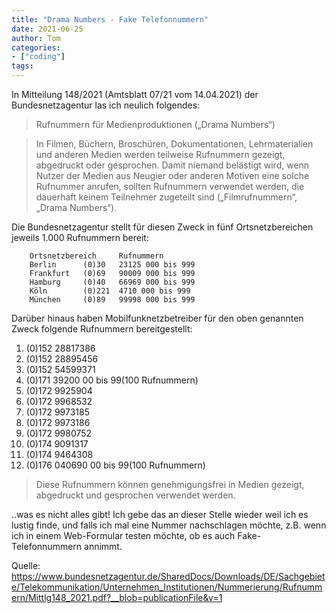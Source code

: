 ```yaml
---
title: "Drama Numbers - Fake Telefonnummern"
date: 2021-06-25
author: Tom
categories:
- ["coding"]
tags:
---
```


In Mitteilung 148/2021 (Amtsblatt 07/21 vom 14.04.2021) der Bundesnetzagentur las ich neulich folgendes:

> Rufnummern für Medienproduktionen („Drama Numbers“)

> In Filmen, Büchern, Broschüren, Dokumentationen, Lehrmaterialien und anderen Medien werden teilweise Rufnummern gezeigt, abgedruckt oder gesprochen. Damit niemand belästigt wird, wenn Nutzer der Medien aus Neugier oder anderen Motiven eine solche Rufnummer anrufen, sollten Rufnummern verwendet werden, die dauerhaft keinem Teilnehmer zugeteilt sind („Filmrufnummern“, „Drama Numbers“).

Die Bundesnetzagentur stellt für diesen Zweck in fünf Ortsnetzbereichen jeweils 1.000 Rufnummern bereit:
```
    Ortsnetzbereich     Rufnummern
    Berlin      (0)30   23125 000 bis 999
    Frankfurt   (0)69   90009 000 bis 999
    Hamburg     (0)40   66969 000 bis 999
    Köln        (0)221  4710 000 bis 999
    München     (0)89   99998 000 bis 999
```

Darüber hinaus haben Mobilfunknetzbetreiber für den oben genannten Zweck folgende Rufnummern bereitgestellt:
1. (0)152 28817386
2. (0)152 28895456
3. (0)152 54599371
4. (0)171 39200 00 bis 99(100 Rufnummern)
5. (0)172 9925904
6. (0)172 9968532
7. (0)172 9973185
8. (0)172 9973186
9. (0)172 9980752
10. (0)174 9091317
11. (0)174 9464308
12. (0)176 040690 00 bis 99(100 Rufnummern)

> Diese Rufnummern können genehmigungsfrei in Medien gezeigt, abgedruckt und gesprochen verwendet werden.

..was es nicht alles gibt!
Ich gebe das an dieser Stelle wieder weil ich es lustig finde, und falls ich mal eine Nummer nachschlagen möchte, z.B. wenn ich in einem Web-Formular testen möchte, ob es auch Fake-Telefonnummern annimmt.

Quelle:
https://www.bundesnetzagentur.de/SharedDocs/Downloads/DE/Sachgebiete/Telekommunikation/Unternehmen_Institutionen/Nummerierung/Rufnummern/Mittlg148_2021.pdf?__blob=publicationFile&v=1


